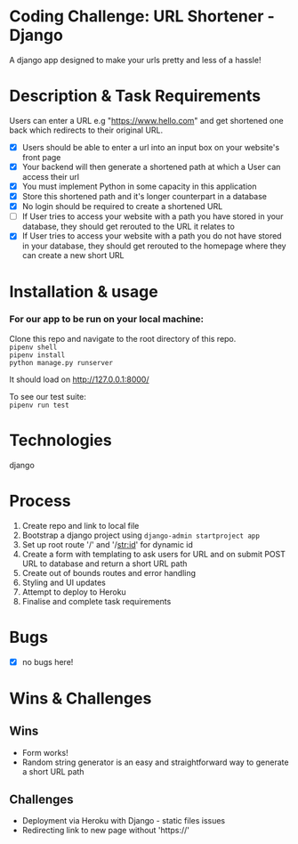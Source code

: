 # Coding Challenge: URL Shortener - Django

A django app designed to make your urls pretty and less of a hassle!

# Description & Task Requirements

Users can enter a URL e.g "https://www.hello.com" and get shortened one back which redirects to their original URL. 

- [x] Users should be able to enter a url into an input box on your website's front page 
- [x] Your backend will then generate a shortened path at which a User can access their url 
- [x] You must implement Python in some capacity in this application 
- [x] Store this shortened path and it's longer counterpart in a database 
- [x] No login should be required to create a shortened URL 
- [ ] If User tries to access your website with a path you have stored in your database, they should get rerouted to the URL it relates to 
- [x] If User tries to access your website with a path you do not have stored in your database, they should get rerouted to the homepage where they can create a new short URL 

# Installation & usage

### For our app to be run on your local machine:

Clone this repo and navigate to the root directory of this repo.   
`pipenv shell`   
`pipenv install`   
`python manage.py runserver`   

It should load on http://127.0.0.1:8000/    

To see our test suite:     
`pipenv run test`     

# Technologies
django

# Process
1. Create repo and link to local file
2. Bootstrap a django project using `django-admin startproject app`
3. Set up root route '/' and '/<str:id>' for dynamic id 
4. Create a form with templating to ask users for URL and on submit POST URL to database and return a short URL path 
5. Create out of bounds routes and error handling
6. Styling and UI updates
7. Attempt to deploy to Heroku
8. Finalise and complete task requirements 

# Bugs 
- [x] no bugs here!

# Wins & Challenges 

## Wins 
- Form works!
- Random string generator is an easy and straightforward way to generate a short URL path 

## Challenges 
- Deployment via Heroku with Django - static files issues
- Redirecting link to new page without 'https://'

